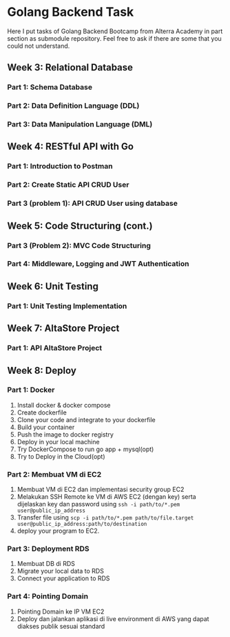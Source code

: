 # Golang Backend Task 
Here I put tasks of Golang Backend Bootcamp from Alterra Academy in part section as submodule repository. 
Feel free to ask if there are some that you could not understand.

## Week 3: Relational Database 
### Part 1: Schema Database
### Part 2: Data Definition Language (DDL)
### Part 3: Data Manipulation Language (DML)

## Week 4: RESTful API with Go
### Part 1: Introduction to Postman
### Part 2: Create Static API CRUD User
### Part 3 (problem 1): API CRUD User using database

## Week 5: Code Structuring (cont.)
### Part 3 (Problem 2): MVC Code Structuring
### Part 4: Middleware, Logging and JWT Authentication

## Week 6: Unit Testing
### Part 1: Unit Testing Implementation

## Week 7: AltaStore Project
### Part 1: API AltaStore Project

## Week 8: Deploy
### Part 1: Docker
1. Install docker & docker compose
2. Create dockerfile
3. Clone your code and integrate to your dockerfile
4. Build your container
5. Push the image to docker registry
6. Deploy in your local machine
7. Try DockerCompose to run go app + mysql(opt)
8. Try to Deploy in the Cloud(opt)

### Part 2: Membuat VM di EC2 
1. Membuat VM di EC2 dan implementasi security group EC2
2. Melakukan SSH Remote ke VM di AWS EC2 (dengan key) serta dijelaskan key dan password using `ssh -i path/to/*.pem user@public_ip_address` 
3. Transfer file using `scp -i path/to/*.pem path/to/file.target user@public_ip_address:path/to/destination`
4. deploy your program to EC2.

### Part 3: Deployment RDS
1. Membuat DB di RDS
2. Migrate your local data to RDS
3. Connect your application to RDS

### Part 4: Pointing Domain
1. Pointing Domain ke IP VM EC2
2. Deploy dan jalankan aplikasi di live environment di AWS yang dapat diakses publik sesuai standard
